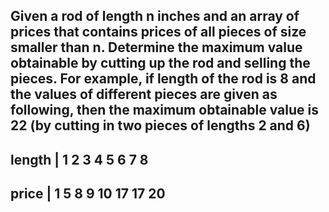 ## Given a rod of length n inches and an array of prices that contains prices of all pieces of size smaller than n. Determine the maximum value obtainable by cutting up the rod and selling the pieces. For example, if length of the rod is 8 and the values of different pieces are given as following, then the maximum obtainable value is 22 (by cutting in two pieces of lengths 2 and 6)

## length | 1   2   3   4   5   6   7   8

## price | 1   5   8   9  10  17  17  20
